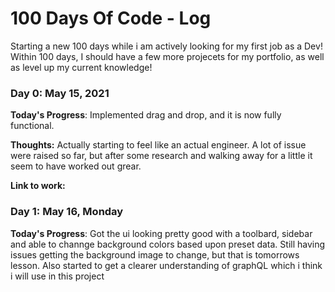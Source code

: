 # 100 Days Of Code - Log

Starting a new 100 days while i am actively looking for my first job as a Dev! Within 100 days, I should have a few more projecets for my portfolio, as well as level up my current knowledge!

### Day 0: May 15, 2021

**Today's Progress**: Implemented drag and drop, and it is now fully functional.

**Thoughts:** Actually starting to feel like an actual engineer. A lot of issue were raised so far, but after some research and walking away for a little it seem to have worked out grear.

**Link to work:**

### Day 1: May 16, Monday

**Today's Progress**: Got the ui looking pretty good with a toolbard, sidebar and able to channge background colors based upon preset data. Still having issues getting the background image to change, but that is tomorrows lesson. Also started to get a clearer understanding of graphQL which i think i will use in this project
